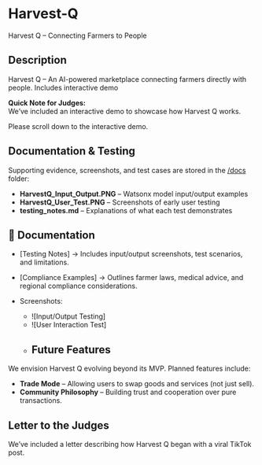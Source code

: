 # Harvest-Q
Harvest Q – Connecting Farmers to People
## Description
Harvest Q – An AI-powered marketplace connecting farmers directly with people. Includes interactive demo

**Quick Note for Judges:**  
We’ve included an interactive demo  to showcase how Harvest Q works.  

Please scroll down to the interactive demo. 

## Documentation & Testing
Supporting evidence, screenshots, and test cases are stored in the [/docs](/docs) folder:
- **HarvestQ_Input_Output.PNG** – Watsonx model input/output examples
- **HarvestQ_User_Test.PNG** – Screenshots of early user testing
- **testing_notes.md** – Explanations of what each test demonstrates
## 📂 Documentation

- [Testing Notes] 
  → Includes input/output screenshots, test scenarios, and limitations.  

- [Compliance Examples]
  → Outlines farmer laws, medical advice, and regional compliance considerations.  

- Screenshots:  
  - ![Input/Output Testing]  
  - ![User Interaction Test]
  - ## Future Features
We envision Harvest Q evolving beyond its MVP. Planned features include:
- **Trade Mode** – Allowing users to swap goods and services (not just sell).
- **Community Philosophy** – Building trust and cooperation over pure transactions.

## Letter to the Judges
We’ve included a letter describing how Harvest Q began with a viral TikTok post. 




